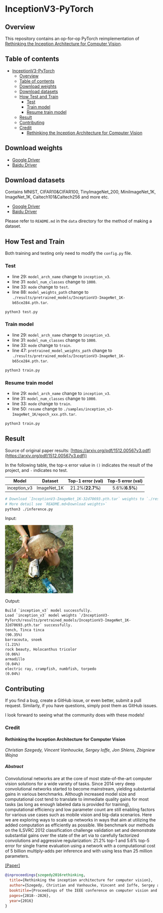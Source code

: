 # InceptionV3-PyTorch

## Overview

This repository contains an op-for-op PyTorch reimplementation
of [Rethinking the Inception Architecture for Computer Vision](https://arxiv.org/pdf/1512.00567v3.pdf).

## Table of contents

- [InceptionV3-PyTorch](#inceptionv3-pytorch)
    - [Overview](#overview)
    - [Table of contents](#table-of-contents)
    - [Download weights](#download-weights)
    - [Download datasets](#download-datasets)
    - [How Test and Train](#how-test-and-train)
        - [Test](#test)
        - [Train model](#train-model)
        - [Resume train model](#resume-train-model)
    - [Result](#result)
    - [Contributing](#contributing)
    - [Credit](#credit)
        - [Rethinking the Inception Architecture for Computer Vision](#rethinking-the-inception-architecture-for-computer-vision)

## Download weights

- [Google Driver](https://drive.google.com/drive/folders/17ju2HN7Y6pyPK2CC_AqnAfTOe9_3hCQ8?usp=sharing)
- [Baidu Driver](https://pan.baidu.com/s/1yNs4rqIb004-NKEdKBJtYg?pwd=llot)

## Download datasets

Contains MNIST, CIFAR10&CIFAR100, TinyImageNet_200, MiniImageNet_1K, ImageNet_1K, Caltech101&Caltech256 and more etc.

- [Google Driver](https://drive.google.com/drive/folders/1f-NSpZc07Qlzhgi6EbBEI1wTkN1MxPbQ?usp=sharing)
- [Baidu Driver](https://pan.baidu.com/s/1arNM38vhDT7p4jKeD4sqwA?pwd=llot)

Please refer to `README.md` in the `data` directory for the method of making a dataset.

## How Test and Train

Both training and testing only need to modify the `config.py` file.

### Test

- line 29: `model_arch_name` change to `inception_v3`.
- line 31: `model_num_classes` change to `1000`.
- line 33: `mode` change to `test`.
- line 88: `model_weights_path` change to `./results/pretrained_models/InceptionV3-ImageNet_1K-b65ce284.pth.tar`.

```bash
python3 test.py
```

### Train model

- line 29: `model_arch_name` change to `inception_v3`.
- line 31: `model_num_classes` change to `1000`.
- line 33: `mode` change to `train`.
- line 47: `pretrained_model_weights_path` change to `./results/pretrained_models/InceptionV3-ImageNet_1K-b65ce284.pth.tar`.

```bash
python3 train.py
```

### Resume train model

- line 29: `model_arch_name` change to `inception_v3`.
- line 31: `model_num_classes` change to `1000`.
- line 33: `mode` change to `train`.
- line 50: `resume` change to `./samples/inception_v3-ImageNet_1K/epoch_xxx.pth.tar`.

```bash
python3 train.py
```

## Result

Source of original paper results: [https://arxiv.org/pdf/1512.00567v3.pdf](https://arxiv.org/pdf/1512.00567v3.pdf))

In the following table, the top-x error value in `()` indicates the result of the project, and `-` indicates no test.

|    Model     |   Dataset   | Top-1 error (val) | Top-5 error (val) |
|:------------:|:-----------:|:-----------------:|:-----------------:|
| inception_v3 | ImageNet_1K | 21.2%(**22.7%**)  |  5.6%(**6.5%**)   |

```bash
# Download `InceptionV3-ImageNet_1K-32d70693.pth.tar` weights to `./results/pretrained_models`
# More detail see `README.md<Download weights>`
python3 ./inference.py 
```

Input:

<span align="center"><img width="224" height="224" src="figure/n01440764_36.JPEG"/></span>

Output:

```text
Build `inception_v3` model successfully.
Load `inception_v3` model weights `/InceptionV3-PyTorch/results/pretrained_models/InceptionV3-ImageNet_1K-32d70693.pth.tar` successfully.
tench, Tinca tinca                                                          (90.35%)
barracouta, snoek                                                           (1.21%)
rock beauty, Holocanthus tricolor                                           (0.06%)
armadillo                                                                   (0.04%)
electric ray, crampfish, numbfish, torpedo                                  (0.04%)
```

## Contributing

If you find a bug, create a GitHub issue, or even better, submit a pull request. Similarly, if you have questions,
simply post them as GitHub issues.

I look forward to seeing what the community does with these models!

### Credit

#### Rethinking the Inception Architecture for Computer Vision

*Christian Szegedy, Vincent Vanhoucke, Sergey Ioffe, Jon Shlens, Zbigniew Wojna*

##### Abstract

Convolutional networks are at the core of most state-of-the-art computer vision solutions for a wide variety of tasks.
Since 2014 very deep convolutional networks started to become mainstream, yielding substantial gains in various
benchmarks. Although increased model size and computational cost tend to translate to immediate quality gains for most
tasks (as long as enough labeled data is provided for training), computational efficiency and low parameter count are
still enabling factors for various use cases such as mobile vision and big-data scenarios. Here we are exploring ways to
scale up networks in ways that aim at utilizing the added computation as efficiently as possible. We benchmark our
methods on the ILSVRC 2012 classification challenge validation set and demonstrate substantial gains over the state of
the art via to carefully factorized convolutions and aggressive regularization: 21.2% top-1 and 5.6% top-5 error for
single frame evaluation using a network with a computational cost of 5 billion multiply-adds per inference and with
using less than 25 million parameters.

[[Paper]](https://arxiv.org/pdf/1409.4842v1.pdf)

```bibtex
@inproceedings{szegedy2016rethinking,
  title={Rethinking the inception architecture for computer vision},
  author={Szegedy, Christian and Vanhoucke, Vincent and Ioffe, Sergey and Shlens, Jon and Wojna, Zbigniew},
  booktitle={Proceedings of the IEEE conference on computer vision and pattern recognition},
  pages={2818--2826},
  year={2016}
}
```
